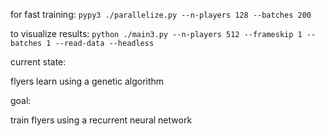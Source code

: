 for fast training:
`pypy3 ./parallelize.py --n-players 128 --batches 200`

to visualize results:
`python ./main3.py --n-players 512 --frameskip 1 --batches 1 --read-data --headless`

current state:

flyers learn using a genetic algorithm

goal:

train flyers using a recurrent neural network
